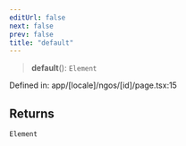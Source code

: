 ```yaml
---
editUrl: false
next: false
prev: false
title: "default"
---
```


> **default**(): `Element`

Defined in: app/\[locale\]/ngos/\[id\]/page.tsx:15

## Returns

`Element`
